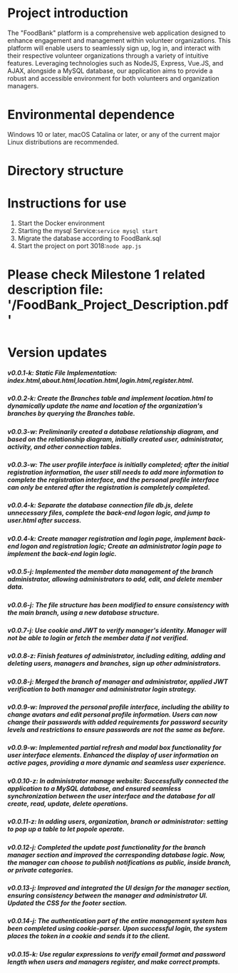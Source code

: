 # Project introduction
The "FoodBank" platform is a comprehensive web application designed to enhance engagement and management within volunteer organizations. This platform will enable users to seamlessly sign up, log in, and interact with their respective volunteer organizations through a variety of intuitive features. Leveraging technologies such as NodeJS, Express, Vue.JS, and AJAX, alongside a MySQL database, our application aims to provide a robust and accessible environment for both volunteers and organization managers.

# Environmental dependence
 Windows 10 or later, macOS Catalina or later, or any of the current major Linux distributions are recommended.

# Directory structure


# Instructions for use
 1. Start the Docker environment
 2. Starting the mysql Service:`service mysql start`
 3. Migrate the database according to FoodBank.sql
 4. Start the project on port 3018:`node app.js`


# Please check Milestone 1 related description file: '/FoodBank_Project_Description.pdf'

# Version updates
##### v0.0.1-k: Static File Implementation: index.html,about.html,location.html,login.html,register.html.
##### v0.0.2-k: Create the Branches table and implement location.html to dynamically update the name and location of the organization's branches by querying the Branches table.
##### v0.0.3-w: Preliminarily created a database relationship diagram, and based on the relationship diagram, initially created user, administrator, activity, and other connection tables.
##### v0.0.3-w: The user profile interface is initially completed; after the initial registration information, the user still needs to add more information to complete the registration interface, and the personal profile interface can only be entered after the registration is completely completed.
##### v0.0.4-k: Separate the database connection file db.js, delete unnecessary files, complete the back-end logon logic, and jump to user.html after success.
##### v0.0.4-k: Create manager registration and login page, implement back-end logon and registration logic; Create an administrator login page to implement the back-end login logic.
##### v0.0.5-j: Implemented the member data management of the branch administrator, allowing administrators to add, edit, and delete member data.
##### v0.0.6-j: The file structure has been modified to ensure consistency with the main branch, using a new database structure.
##### v0.0.7-j: Use cookie and JWT to verify manager's identity. Manager will not be able to login or fetch the member data if not verified.
##### v0.0.8-z: Finish features of administrator, including editing, adding and deleting users, managers and branches, sign up other administrators.
##### v0.0.8-j: Merged the branch of manager and administrator, applied JWT verification to both manager and administrator login strategy.
##### v0.0.9-w: Improved the personal profile interface, including the ability to change avatars and edit personal profile information. Users can now change their passwords with added requirements for password security levels and restrictions to ensure passwords are not the same as before.
##### v0.0.9-w: Implemented partial refresh and modal box functionality for user interface elements. Enhanced the display of user information on active pages, providing a more dynamic and seamless user experience.
##### v0.0.10-z: In administrator manage website: Successfully connected the application to a MySQL database, and ensured seamless synchronization between the user interface and the database for all create, read, update, delete operations.
##### v0.0.11-z: In adding users, organization, branch or administrator: setting to pop up a table to let popole operate.
##### v0.0.12-j: Completed the update post functionality for the branch manager section and improved the corresponding database logic. Now, the manager can choose to publish notifications as public, inside branch, or private categories.
##### v0.0.13-j: Improved and integrated the UI design for the manager section, ensuring consistency between the manager and administrator UI. Updated the CSS for the footer section.
##### v0.0.14-j: The authentication part of the entire management system has been completed using cookie-parser. Upon successful login, the system places the token in a cookie and sends it to the client.
##### v0.0.15-k: Use regular expressions to verify email format and password length when users and managers register, and make correct prompts.